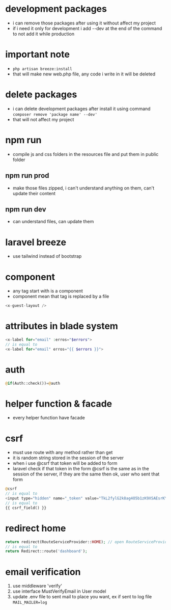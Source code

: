 # development packages
- i can remove those packages after using it without affect my project
- if i need it only for development i add --dev at the end of the command to not add it while production

# important note
- `php artisan breeze:install`
- that will make new web.php file, any code i write in it will be deleted

# delete packages
- i can delete development packages after install it using command `composer remove 'package name' --dev'`
- that will not affect my project 

# npm run
- compile js and css folders in the resources file and put them in public folder
## npm run prod
- make those files zipped, i can't understand anything on them, can't update their content
## npm run dev
- can understand files, can update them 

# laravel breeze 
- use tailwind instead of bootstrap

# component
- any tag start with <x-anything /> is a component
- component mean that tag is replaced by a file
```php
<x-guest-layout />
```

# attributes in blade system
```php
<x-label for="email" :erros="$errors">
// is equal to
<x-label for="email" erros="{{ $errors }}">
```
# auth
```php
@if(Auth::check())=@auth
```

# helper function & facade
- every helper function have facade

# csrf
- must use route with any method rather than get
- it is random string stored in the session of the server
- when i use @csrf that token will be added to form
- laravel check if that token in the form @csrf is the same as in the session of the server, if they are the same then ok, user who sent that form

```php
@csrf
// is equal to
<input type="hidden" name="_token" value="TkL2fylG2k8ag4O5b1zK9XSAEsrKYTIv59lrdKWE">
// is equal to
{{ csrf_field() }}
```

# redirect home
```php
return redirect(RouteServiceProvider::HOME); // open RouteServiceProvider class, you will find HOME const in it
// is equal to 
return Redirect::route('dashboard');
```

# email verification
1. use middleware 'verify'
2. use interface MustVerifyEmail in User model
3. update .env file to sent mail to place you want, ex if sent to log file `MAIL_MAILER=log`